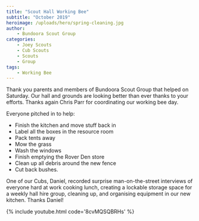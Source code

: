 ```yaml
---
title: "Scout Hall Working Bee"
subtitle: "October 2019"
heroimage: /uploads/hero/spring-cleaning.jpg
author:
    - Bundoora Scout Group
categories:
    - Joey Scouts
    - Cub Scouts
    - Scouts
    - Group
tags:
    - Working Bee
---
```


Thank you parents and members of Bundoora Scout Group that helped on Saturday. Our hall and grounds are looking better than ever thanks to your efforts. Thanks again Chris Parr for coordinating our working bee day.

Everyone pitched in to help:
 - Finish the kitchen and move stuff back in
 - Label all the boxes in the resource room
 - Pack tents away
 - Mow the grass
 - Wash the windows
 - Finish emptying the Rover Den store
 - Clean up all debris around the new fence
 - Cut back bushes.

One of our Cubs, Daniel, recorded surprise man-on-the-street interviews of everyone hard at work cooking lunch, creating a lockable storage space for a weekly hall hire group, cleaning up, and organising equipment in our new kitchen. Thanks Daniel!

{% include youtube.html code='8cvMQSQBRHs' %}